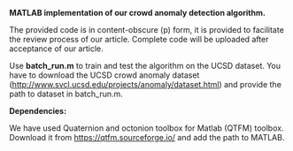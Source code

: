 **MATLAB implementation of our crowd anomaly detection algorithm.**

The provided code is in content-obscure (p) form, it is provided to facilitate the review process of our article. Complete code will be uploaded after acceptance of our article.

Use **batch_run.m** to train and test the algorithm on the UCSD dataset. You have to download the UCSD crowd anomaly dataset (http://www.svcl.ucsd.edu/projects/anomaly/dataset.html) and provide the path to dataset in batch_run.m. 

**Dependencies:**

We have used Quaternion and octonion toolbox for Matlab (QTFM) toolbox. Download it from  https://qtfm.sourceforge.io/ and add the path to MATLAB.
